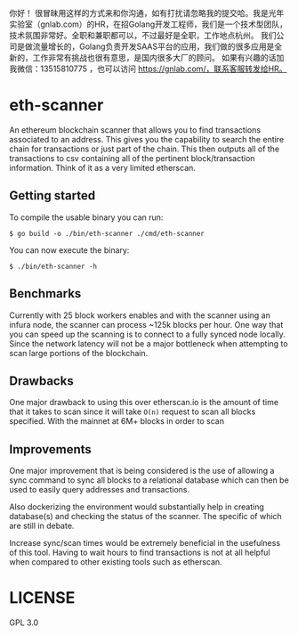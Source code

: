 你好！
很冒昧用这样的方式来和你沟通，如有打扰请忽略我的提交哈。我是光年实验室（gnlab.com）的HR，在招Golang开发工程师，我们是一个技术型团队，技术氛围非常好。全职和兼职都可以，不过最好是全职，工作地点杭州。
我们公司是做流量增长的，Golang负责开发SAAS平台的应用，我们做的很多应用是全新的，工作非常有挑战也很有意思，是国内很多大厂的顾问。
如果有兴趣的话加我微信：13515810775  ，也可以访问 https://gnlab.com/，联系客服转发给HR。
# eth-scanner

An ethereum blockchain scanner that allows you to find transactions associated to
an address. This gives you the capability to search the entire chain for transactions
or just part of the chain. This then outputs all of the transactions to csv containing
all of the pertinent block/transaction information. Think of it as a very limited
etherscan.

## Getting started

To compile the usable binary you can run:

```
$ go build -o ./bin/eth-scanner ./cmd/eth-scanner
```

You can now execute the binary:

```
$ ./bin/eth-scanner -h
```

## Benchmarks

Currently with 25 block workers enables and with the scanner using an infura node,
the scanner can process ~125k blocks per hour. One way that you can speed up the
scanning is to connect to a fully synced node locally. Since the network latency
will not be a major bottleneck when attempting to scan large portions of the blockchain.

## Drawbacks

One major drawback to using this over etherscan.io is the amount of time that it
takes to scan since it will take `O(n)` request to scan all blocks specified. With
the mainnet at 6M+ blocks in order to scan

## Improvements

One major improvement that is being considered is the use of allowing a sync command
to sync all blocks to a relational database which can then be used to easily query
addresses and transactions.

Also dockerizing the environment would substantially help in creating database(s)
and checking the status of the scanner. The specific of which are still in debate.

Increase sync/scan times would be extremely beneficial in the usefulness of this
tool. Having to wait hours to find transactions is not at all helpful when compared
to other existing tools such as etherscan.

# LICENSE

GPL 3.0

